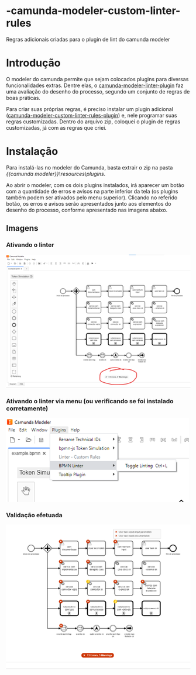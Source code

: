 # -camunda-modeler-custom-linter-rules
Regras adicionais criadas para o plugin de lint do camunda modeler

# Introdução
O modeler do camunda permite que sejam colocados plugins para diversas funcionalidades extras. Dentre elas, o [camunda-modeler-linter-plugin](https://github.com/camunda/camunda-modeler-linter-plugin) faz uma avaliação do desenho do processo, segundo um conjunto de regras de boas práticas. 

Para criar suas próprias regras, é preciso instalar um plugin adicional ([camunda-modeler-custom-linter-rules-plugin](https://github.com/camunda/camunda-modeler-custom-linter-rules-plugin)) e, nele programar suas regras customizadas. Dentro do arquivo zip, coloquei o plugin de regras customizadas, já com as regras que criei. 

# Instalação
Para instalá-las no modeler do Camunda, basta extrair o zip na pasta *{{camunda modeler}}\resources\plugins*.

Ao abrir o modeler, com os dois plugins instalados, irá aparecer um botão com a quantidade de erros e avisos na parte inferior da tela (os plugins também podem ser ativados pelo menu superior). Clicando no referido botão, os erros e avisos serão apresentados junto aos elementos do desenho do processo, conforme apresentado nas imagens abaixo.

## Imagens


### Ativando o linter
![Ativando Linter](https://github.com/lgaquino/-camunda-modeler-custom-linter-rules/blob/main/screenshot.png)

### Ativando o linter via menu (ou verificando se foi instalado corretamente)
![Ativando Linter via menu](https://github.com/lgaquino/-camunda-modeler-custom-linter-rules/blob/main/screenshot2.png)

### Validação efetuada
![Validação efetuada](https://github.com/lgaquino/-camunda-modeler-custom-linter-rules/blob/main/screenshot3.png)

